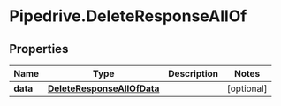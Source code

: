# Pipedrive.DeleteResponseAllOf

## Properties

Name | Type | Description | Notes
------------ | ------------- | ------------- | -------------
**data** | [**DeleteResponseAllOfData**](DeleteResponseAllOfData.md) |  | [optional] 


